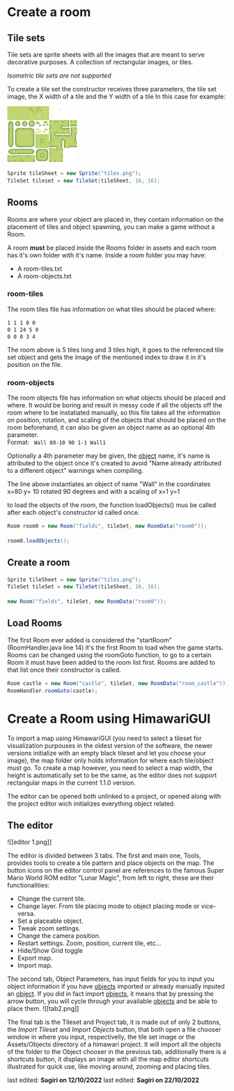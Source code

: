 # Create a room

## Tile sets

Tile sets are sprite sheets with all the images that are meant to serve decorative purposes.
A collection of rectangular images, or tiles.

_Isometric tile sets are not supported_

To create a tile set the constructor receives thre[]()e parameters, the tile set image, the X width of a tile and the Y width of a tile
In this case for example:

![image](images/tileset.png)
```java
Sprite tileSheet = new Sprite("tiles.png");
TileSet tileset = new TileSet(tileSheet, 16, 16);
```

## Rooms
Rooms are where your object are placed in, they contain information on the placement of tiles and object spawning, you can make a game without a Room.

A room **must** be placed inside the Rooms folder in assets and each room has it's own folder with it's name.
Inside a room folder you may have:
* A room-tiles.txt
* A room-objects.txt

### room-tiles
The room tiles file has information on what tiles should be placed where:
```text
1 1 1 0 0 
0 1 24 5 0 
0 0 0 3 4
```
The room above is 5 tiles long and 3 tiles high, it goes to the referenced tile set object and gets the image of the mentioned index to draw it in it's position on the file.

### room-objects
The room objects file has information on what objects should be placed and where. It would be boring and result in messy code if all the objects off the room where to be instatiated manually, so this file takes all the information on position, rotation, and scaling of the objects that should be placed on the room beforehand, it can also be given an object name as an optional 4th parameter.<br>Format: ``` Wall 80-10 90 1-1 Wall1```

Optionally a 4th parameter may be given, the [object](Objects) name, it's name is attributed to the object once it's created to avoid "Name already attributed to a different object" warnings when compiling.

The line above instantiates an object of name "Wall" in the coordinates x=80 y= 10 rotated 90 degrees and with a scaling of x=1 y=1

to load the objects of the room, the function loadObjects() mus be called after each object's constructor id called once.
```java
Room room0 = new Room("fields", tileSet, new RoomData("room0"));

room0.loadObjects();
``` 

## Create a room
```java
Sprite tileSheet = new Sprite("tiles.png");
TileSet tileSet = new TileSet(tileSheet, 16, 16);

new Room("fields", tileSet, new RoomData("room0"));
```

## Load Rooms
The first Room ever added is considered the "startRoom" (RoomHandler.java line 14) it's the first Room to load when the game starts. Rooms can be changed using the roomGoto function, to go to a certain Room it must have been added to the room list first. Rooms are added to that list once their  constructor is called. 

```java
Room castle = new Room("castle", tileSet, new RoomData("room_castle"));
RoomHandler.roomGoto(castle);
```

# Create a Room using HimawariGUI
To import a map using HimawariGUI (you need to select a tileset for visualization purpouses in the oldest version of the software, the newer versions initialize with an empty black tileset and let you choose your image), the map folder only holds information for where each tile/object must go.
To create a map however, you need to select a map width, the height is automatically set to be the same, as the editor does not support rectangular maps in the current 1.1.0 version.

The editor can be opened both unlinked to a project, or opened along with the project editor wich initializes everything object related.

## The editor

![[editor 1.png]]

The editor is divided between 3 tabs.
The first and main one, Tools, provides tools to create a tile pattern and place objects on the map.
The button icons on the editor control panel are references to the famous Super Mario World ROM editor "Lunar Magic", from left to right, these are their functionalities:
* Change the current tile.
* Change layer. From tile placing mode to object placing mode or vice-versa.
* Set a placeable object.
* Tweak zoom settings.
* Change the camera position.
* Restart settings. Zoom, position, current tile, etc...
* Hide/Show Grid toggle
* Export map.
* Import map.

The second tab, Object Parameters, has input fields for you to input you object information if you have [objects](Objects) imported or already manually inputed an [object](Objects). 
If you did in fact import [objects](Objects), it means that by pressing the arrow button, you will cycle through your available [objects](Objects) and be able to place them.
![[tab2.png]]

The final tab is the Tileset and Project tab, it is made out of only 2 buttons, the _Import Tileset_ and _Import Objects_ button, that both open a file chooser window in where you input, respectivelly, the tile set image or the Assets/Objects directory of a himawari project. It will import all the objects of the folder to the Object chooser in the previous tab, additionally there is a shortcuts button, it displays an image with all the map editor shortcuts illustrated for quick use, like moving around, zooming and placing tiles.



last edited: **Sagiri on 12/10/2022**
last edited: **Sagiri on 22/10/2022**